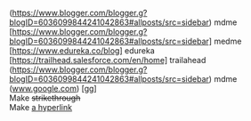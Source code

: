 (https://www.blogger.com/blogger.g?blogID=6036099844241042863#allposts/src=sidebar) mdme <br>
[https://www.blogger.com/blogger.g?blogID=6036099844241042863#allposts/src=sidebar] medme <br>
[https://www.edureka.co/blog] edureka <br>
[https://trailhead.salesforce.com/en/home] trailahead <br>
(https://www.blogger.com/blogger.g?blogID=6036099844241042863#allposts/src=sidebar) mdme <br>
(www.google.com) [gg] <br>
Make ~~strikethrough~~ <br>
Make [a hyperlink](www.example.org)
